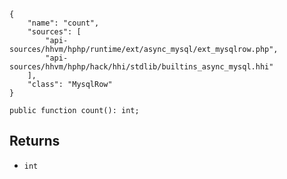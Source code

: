 ``` yamlmeta
{
    "name": "count",
    "sources": [
        "api-sources/hhvm/hphp/runtime/ext/async_mysql/ext_mysqlrow.php",
        "api-sources/hhvm/hphp/hack/hhi/stdlib/builtins_async_mysql.hhi"
    ],
    "class": "MysqlRow"
}
```




``` Hack
public function count(): int;
```




## Returns




+ ` int `
<!-- HHAPIDOC -->
